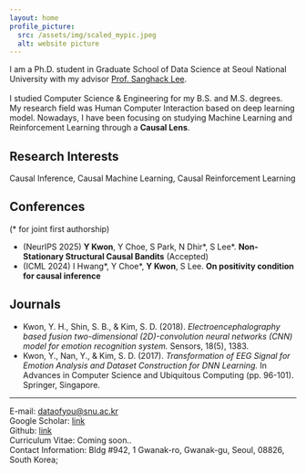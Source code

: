 ```yaml
---
layout: home
profile_picture:
  src: /assets/img/scaled_mypic.jpeg
  alt: website picture
---
```

I am a Ph.D. student in Graduate School of Data Science at Seoul National University with my advisor [Prof. Sanghack Lee](https://www.sanghacklee.me/). <br>
<br>
I studied Computer Science & Engineering for my B.S. and M.S. degrees. My research field was Human Computer Interaction based on deep learning model. Nowadays, I have been focusing on studying Machine Learning and Reinforcement Learning through a **Causal Lens**.   

## Research Interests <br>
Causal Inference, Causal Machine Learning, Causal Reinforcement Learning <br>

## Conferences <br> 
(* for joint first authorship)
- (NeurIPS 2025) **Y Kwon**, Y Choe, S Park, N Dhir*, S Lee*. **Non-Stationary Structural Causal Bandits**
  (Accepted)
- (ICML 2024) I Hwang*, Y Choe*, **Y Kwon**, S Lee. **On positivity condition for causal inference** <br>



## Journals <br>
- Kwon, Y. H., Shin, S. B., & Kim, S. D. (2018). _Electroencephalography based fusion two-dimensional (2D)-convolution neural networks (CNN) model for emotion recognition system._ Sensors, 18(5), 1383.
- Kwon, Y., Nan, Y., & Kim, S. D. (2017). _Transformation of EEG Signal for Emotion Analysis and Dataset Construction for DNN Learning._ In Advances in Computer Science and Ubiquitous Computing (pp. 96-101). Springer, Singapore.


*** 
E-mail: dataofyou@snu.ac.kr <br>
Google Scholar: [link](https://scholar.google.co.kr/citations?user=6cD_BKEAAAAJ&hl=ko)  <br>
Github: [link](https://github.com/yeahoon-k) <br>
Curriculum Vitae: Coming soon.. <br>
Contact Information: Bldg #942, 1 Gwanak-ro, Gwanak-gu, Seoul, 08826, South Korea;


